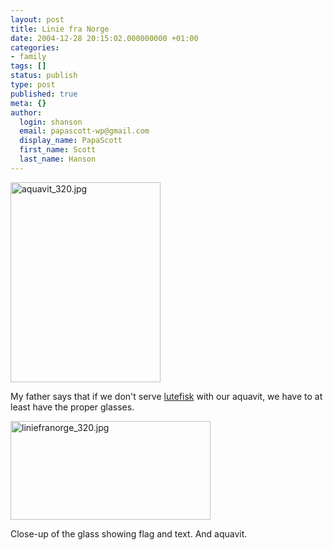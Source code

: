 ```yaml
---
layout: post
title: Linie fra Norge
date: 2004-12-28 20:15:02.000000000 +01:00
categories:
- family
tags: []
status: publish
type: post
published: true
meta: {}
author:
  login: shanson
  email: papascott-wp@gmail.com
  display_name: PapaScott
  first_name: Scott
  last_name: Hanson
---
```

<p><img alt="aquavit_320.jpg" title="Linie fra Norge" src="https://www.papascott.de/archives/fotos/aquavit_320.jpg" width="240" height="320" /></p>
<p>My father says that if we don't serve <a href="/archives/2004/12/23/toetet-jede-geschmacksknospe/">lutefisk</a> with our aquavit, we have to at least have the proper glasses.</p>
<p><img alt="liniefranorge_320.jpg" src="https://www.papascott.de/archives/fotos/liniefranorge_320.jpg" width="320" height="158" /></p>
<p>Close-up of the glass showing flag and text. And aquavit.</p>
